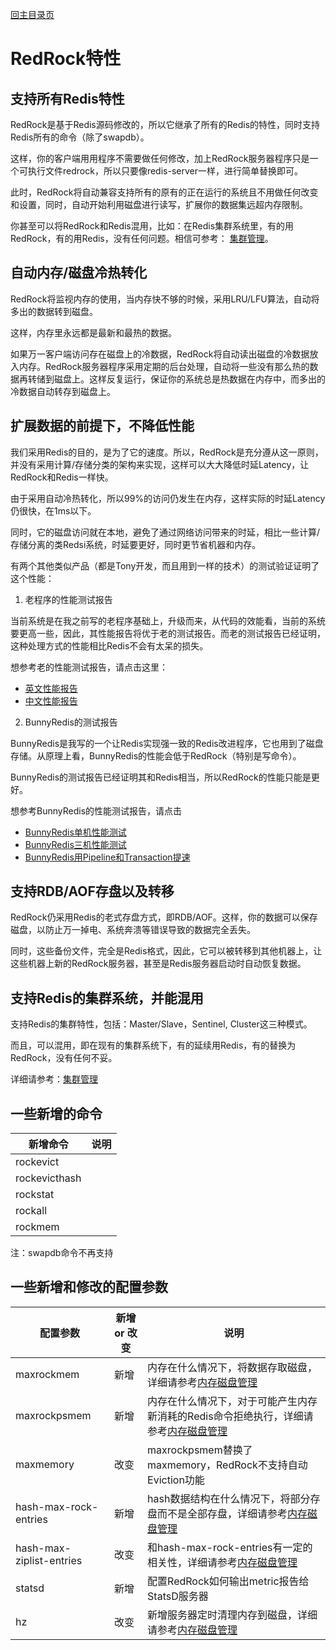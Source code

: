 [回主目录页](../README.md)

# RedRock特性

## 支持所有Redis特性

RedRock是基于Redis源码修改的，所以它继承了所有的Redis的特性，同时支持Redis所有的命令（除了swapdb）。

这样，你的客户端用用程序不需要做任何修改，加上RedRock服务器程序只是一个可执行文件redrock，所以只要像redis-server一样，进行简单替换即可。

此时，RedRock将自动兼容支持所有的原有的正在运行的系统且不用做任何改变和设置，同时，自动开始利用磁盘进行读写，扩展你的数据集远超内存限制。

你甚至可以将RedRock和Redis混用，比如：在Redis集群系统里，有的用RedRock，有的用Redis，没有任何问题。相信可参考： [集群管理](cluster.md)。

## 自动内存/磁盘冷热转化

RedRock将监视内存的使用，当内存快不够的时候，采用LRU/LFU算法，自动将多出的数据转到磁盘。

这样，内存里永远都是最新和最热的数据。

如果万一客户端访问存在磁盘上的冷数据，RedRock将自动读出磁盘的冷数据放入内存。RedRock服务器程序采用定期的后台处理，自动将一些没有那么热的数据再转储到磁盘上。这样反复运行，保证你的系统总是热数据在内存中，而多出的冷数据自动转存到磁盘上。

## 扩展数据的前提下，不降低性能

我们采用Redis的目的，是为了它的速度。所以，RedRock是充分遵从这一原则，并没有采用计算/存储分类的架构来实现，这样可以大大降低时延Latency，让RedRock和Redis一样快。

由于采用自动冷热转化，所以99%的访问仍发生在内存，这样实际的时延Latency仍很快，在1ms以下。

同时，它的磁盘访问就在本地，避免了通过网络访问带来的时延，相比一些计算/存储分离的类Redsi系统，时延要更好，同时更节省机器和内存。

有两个其他类似产品（都是Tony开发，而且用到一样的技术）的测试验证证明了这个性能：

1. 老程序的性能测试报告

当前系统是在我之前写的老程序基础上，升级而来，从代码的效能看，当前的系统要更高一些，因此，其性能报告将优于老的测试报告。而老的测试报告已经证明，这种处理方式的性能相比Redis不会有太呆的损失。

想参考老的性能测试报告，请点击这里：
* [英文性能报告](https://github.com/szstonelee/redrock_old/blob/master/documents/performance_en.md)
* [中文性能报告](https://github.com/szstonelee/redrock_old/blob/master/documents/performance_cn.md)

2. BunnyRedis的测试报告

BunnyRedis是我写的一个让Redis实现强一致的Redis改进程序，它也用到了磁盘存储。从原理上看，BunnyRedis的性能会低于RedRock（特别是写命令）。

BunnyRedis的测试报告已经证明其和Redis相当，所以RedRock的性能只能是更好。

想参考BunnyRedis的性能测试报告，请点击
* [BunnyRedis单机性能测试](https://github.com/szstonelee/bunnyredis/wiki/One-node-benchmark)
* [BunnyRedis三机性能测试](https://github.com/szstonelee/bunnyredis/wiki/Three-nodes-benchmark)
* [BunnyRedis用Pipeline和Transaction提速](https://github.com/szstonelee/bunnyredis/wiki/Improve-by-pipeline-transaction)

## 支持RDB/AOF存盘以及转移

RedRock仍采用Redis的老式存盘方式，即RDB/AOF。这样，你的数据可以保存磁盘，以防止万一掉电、系统奔溃等错误导致的数据完全丢失。

同时，这些备份文件，完全是Redis格式，因此，它可以被转移到其他机器上，让这些机器上新的RedRock服务器，甚至是Redis服务器启动时自动恢复数据。

## 支持Redis的集群系统，并能混用

支持Redis的集群特性，包括：Master/Slave，Sentinel, Cluster这三种模式。

而且，可以混用，即在现有的集群系统下，有的延续用Redis，有的替换为RedRock，没有任何不妥。

详细请参考：[集群管理](cluster.md)

## 一些新增的命令

| 新增命令 | 说明 |
| -- | -- |
| rockevict | |
| rockevicthash | |
| rockstat | |
| rockall | |
| rockmem | |

注：swapdb命令不再支持

## 一些新增和修改的配置参数

| 配置参数 | 新增 or 改变 | 说明 |
| -- | -- | -- |
| maxrockmem | 新增 | 内存在什么情况下，将数据存取磁盘，详细请参考[内存磁盘管理](memory.md) |
| maxrockpsmem | 新增 | 内存在什么情况下，对于可能产生内存新消耗的Redis命令拒绝执行，详细请参考[内存磁盘管理](memory.md) |
| maxmemory | 改变 | maxrockpsmem替换了maxmemory，RedRock不支持自动Eviction功能 |
| hash-max-rock-entries | 新增 | hash数据结构在什么情况下，将部分存盘而不是全部存盘，详细请参考[内存磁盘管理](memory.md) |
| hash-max-ziplist-entries | 改变 | 和hash-max-rock-entries有一定的相关性，详细请参考[内存磁盘管理](memory.md) |
| statsd | 新增 | 配置RedRock如何输出metric报告给StatsD服务器 |
| hz | 改变 | 新增服务器定时清理内存到磁盘，详细请参考[内存磁盘管理](memory.md) |

